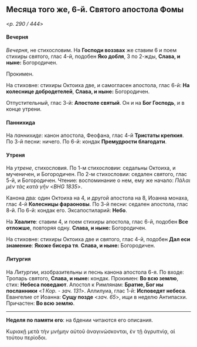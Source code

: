
## Месяца того же, 6-й. Святого апостола Фомы  

<*p. 290 / 444*>

#### Вечерня

*Вечерня*, не стихословим. На **Господи воззвах** же ставим 6 и поем стихиры святого, глас 4-й, 
подобен **Яко добля**, 3 по 2-жды, **Слава, и ныне:** Богородичен. 

Прокимен.

На стиховне: стихиры Октоиха две, и самогласен апостола, глас 6-й: **На колеснице добродетелей**, 
**Слава, и ныне:** Богородичен.

Отпустительный, глас 3-й: **Апостоле святый**. 
Он и на **Бог Господь**, и в конце утрени.

#### Паннихида

На *паннихиде*: канон апостола, Феофана, глас 4-й **Тристаты крепкия**. 
По 3-й песни: ничего. 
По 6-й: кондак **Премудрости благодати**. 

#### Утреня

На *утрене*, стихословия. По 1-м стихословии: седальны Октоиха, и мученичен, и Богородичен. 
По 2-м стихословии: седален святого, глас 5-й, и Богородичен. Чтение: воспоминание о нем, 
ему же начало: *Πάλαι μὲν τὰς κατὰ γῆν* <*BHG 1835*>. 

Канона два: один Октоиха на 4, и другой апостола на 8, Иоанна монаха, глас 4-й **Колесницы фараоновы**. 
По 3-й песни: седален апостола, глас 8-й. 
По 6-й: кондак его. 
Эксапостиларий: **Небо**.

На **Хвалите**: ставим 4, и поем стихиры апостола, глас 6-й, подобен **Все отложше**, повторяя одну.
**Слава, и ныне:** Богородичен. 

На стиховне: стихиры Октоиха две и святого, глас 4-й, подобен **Дал еси знамение**: **Якоже бисера тя**. 
**Слава, и ныне:** Богородичен. 

#### Литургия

На *Литургии*, изобразительны и песнь канона апостола 6-я. 
По входе: Тропарь святого, **Слава, и ныне:** кондак. 
Прокимен: **Во всю землю**, стих: **Небеса поведают**. 
Апостол к Римлянам: **Братие, Бог ны посланники** <*1 Кор. - зач. 131*>. 
Аллилуиа, глас 1-й: **Исповедят небеса**. 
Евангелие от Иоанна: **Сущу позде** <*зач. 65*>, ищи в неделю Антипасхи. 
Причастен: **Во всю землю**. 

---

**Неделя по памяти его**: на бдении читаются его описания.   

Κυριακῇ μετὰ τὴν μνήμην αὐτοῦ ἀναγινώσκονται, ἐν τῇ ἀγρυπνίᾳ, αἱ τούτου περίοδοι.
